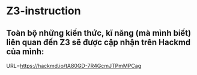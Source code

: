 # Z3-instruction

## Toàn bộ những kiến thức, kĩ năng (mà mình biết) liên quan đến Z3 sẽ được cập nhận trên Hackmd của mình: 

URL=https://hackmd.io/tA80GD-7R4GcmJTPmMPCag
